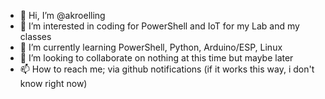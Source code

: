 - 👋 Hi, I’m @akroelling
- 👀 I’m interested in coding for PowerShell and IoT for my Lab and my classes
- 🌱 I’m currently learning PowerShell, Python, Arduino/ESP, Linux
- 💞️ I’m looking to collaborate on nothing at this time but maybe later
- 📫 How to reach me; via github notifications (if it works this way, i don't know right now)

<!---
akroelling/akroelling is a ✨ special ✨ repository because its `README.md` (this file) appears on your GitHub profile.
You can click the Preview link to take a look at your changes.
--->
